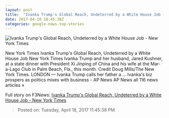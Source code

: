 ```yaml
---
layout: post
title:  "Ivanka Trump's Global Reach, Undeterred by a White House Job - New York Times"
date: 2017-04-18 18:45:38Z
categories: google-news-top-stories
---
```


![Ivanka Trump's Global Reach, Undeterred by a White House Job - New York Times](https://static01.nyt.com/images/2017/04/19/us/19IVANKABIZ-01/00ivankabiz1-sub-facebookJumbo.jpg)

New York Times Ivanka Trump's Global Reach, Undeterred by a White House Job New York Times Ivanka Trump and her husband, Jared Kushner, at a state dinner with President Xi Jinping of China and his wife at the Mar-a-Lago Club in Palm Beach, Fla., this month. Credit Doug Mills/The New York Times. LONDON — Ivanka Trump calls her father a ... Ivanka's biz prospers as politics mixes with business - AP News AP News all 116 news articles »


Full story on F3News: [Ivanka Trump's Global Reach, Undeterred by a White House Job - New York Times](http://www.f3nws.com/n/BPmSe)

> Posted on: Tuesday, April 18, 2017 11:45:38 PM
